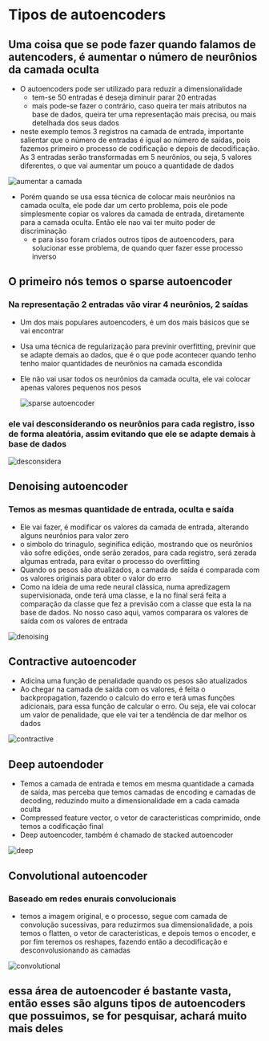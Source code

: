 # Tipos de autoencoders

## Uma coisa que se pode fazer quando falamos de autencoders, é aumentar o número de neurônios da camada oculta

- O autoencoders pode ser utilizado para reduzir a dimensionalidade
  - tem-se 50 entradas é deseja diminuir parar 20 entradas
  - mais pode-se fazer o contrário, caso queira ter mais atributos na base de dados, queira ter uma representação mais precisa, ou mais detelhada dos seus dados
- neste exemplo temos 3 registros na camada de entrada, importante salientar que o número de entradas é igual ao número de saídas, pois fazemos primeiro o processo de codificação e depois de decodificação. As 3 entradas serão transformadas em 5 neurônios, ou seja, 5 valores diferentes, o que vai aumentar um pouco a quantidade de dados

![aumentar a camada](/Autoencoders/img/aumentar_oculta.png)

- Porém quando se usa essa técnica de colocar mais neurônios na camada oculta, ele pode dar um certo problema, pois ele pode simplesmente copiar os valores da camada de entrada, diretamente para a camada oculta. Então ele nao vai ter muito poder de discriminação
  - e para isso foram criados outros tipos de autoencoders, para solucionar esse problema, de quando quer fazer esse processo inverso

## O primeiro nós temos o sparse autoencoder

### Na representação 2 entradas vão virar 4 neurônios, 2 saídas

- Um dos mais populares autoencoders, é um dos mais básicos que se vai encontrar
- Usa uma técnica de regularização para previnir overfitting, previnir que se adapte demais ao dados, que é o que pode acontecer quando tenho tenho maior quantidades de neurônios na camada escondida
- Ele não vai usar todos os neurônios da camada oculta, ele vai colocar apenas valores pequenos nos pesos

   ![sparse autoencoder](/Autoencoders/img/sparse.png)

### ele vai desconsiderando os neurônios para cada registro, isso de forma aleatória, assim evitando que ele se adapte demais à base de dados

   ![desconsidera](/Autoencoders/img/descosiderar.png)

## Denoising autoencoder

### Temos as mesmas quantidade de entrada, oculta e saída

- Ele vai fazer, é modificar os valores da camada de entrada, alterando alguns neurônios para valor zero
- o simbolo do trinagulo, seginifica edição, mostrando que os neurônios vão sofre edições, onde serão zerados, para cada registro, será zerada algumas entrada, para evitar o processo do overfitting
- Quando os pesos são atualizados, a camada de saída é comparada com os valores  originais para obter o valor do erro
- Como na ideia de uma rede neural clássica, numa apredizagem supervisionada, onde terá uma classe, e la no final será feita a comparação da classe que fez a previsão com a classe que esta la na base de dados. No nosso caso aqui, vamos comparara os valores de saída com os valores de entrada

![denoising](/Autoencoders/img/denoising.png)

## Contractive autoencoder

- Adicina uma função de penalidade quando os pesos são atualizados
- Ao chegar na camada de saída com os valores, é feita o backpropagation, fazendo o calculo do erro e terá umas funções adicionais, para essa função de calcular o erro. Ou seja, ele vai colocar um valor de penalidade, que ele vai ter a tendência de dar melhor os dados

![contractive](/Autoencoders/img/contractive.png)

## Deep autoendoder

- Temos a camada de entrada e temos em mesma quantidade a camada de saída, mas perceba que temos camadas de encoding e camadas de decoding, reduzindo muito a dimensionalidade em a cada camada oculta
- Compressed feature vector, o vetor de caracteristicas comprimido, onde temos a codificação final
- Deep autoencoder, também é chamado de stacked autoencoder

![deep](/Autoencoders/img/deep.png)

## Convolutional autoencoder

### Baseado em redes enurais convolucionais

- temos a imagem original, e o processo, segue com camada de convolução sucessivas, para reduzirmos sua dimensionalidade, a pois temos o flatten, o vetor de caracteristicas, e depois temos o encoder, e por fim teremos os reshapes, fazendo então a decodificação e desconvolusionando as camadas

![convolutional](/Autoencoders/img/convolutional.png)

## essa área de autoencoder é bastante vasta, então esses são alguns tipos de autoencoders que possuimos, se for pesquisar, achará muito mais deles

